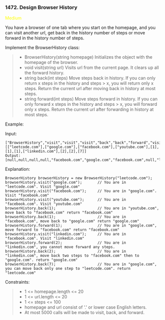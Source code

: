 <h3>1472. Design Browser History</h3>

<span style="color:yellow">Medium</span>

You have a browser of one tab where you start on the homepage, and you can visit another url, get back in the history number of steps or move forward in the history number of steps.

Implement the BrowserHistory class:

> - BrowserHistory(string homepage) Initializes the object with the homepage of the browser.
> - void visit(string url) Visits url from the current page. It clears up all the forward history.
> - string back(int steps) Move steps back in history. If you can only return x steps in the history and steps > x, you will return only x steps. Return the current url after moving back in history at most steps.
> - string forward(int steps) Move steps forward in history. If you can only forward x steps in the history and steps > x, you will forward only x steps. Return the current url after forwarding in history at most steps.



Example:

Input:

    ["BrowserHistory","visit","visit","visit","back","back","forward","visit","forward","back","back"]
    [["leetcode.com"],["google.com"],["facebook.com"],["youtube.com"],[1],[1],[1],["linkedin.com"],[2],[2],[7]]
    Output:
    [null,null,null,null,"facebook.com","google.com","facebook.com",null,"linkedin.com","google.com","leetcode.com"]

Explanation:

    BrowserHistory browserHistory = new BrowserHistory("leetcode.com");
    browserHistory.visit("google.com");       // You are in "leetcode.com". Visit "google.com"
    browserHistory.visit("facebook.com");     // You are in "google.com". Visit "facebook.com"
    browserHistory.visit("youtube.com");      // You are in "facebook.com". Visit "youtube.com"
    browserHistory.back(1);                   // You are in "youtube.com", move back to "facebook.com" return "facebook.com"
    browserHistory.back(1);                   // You are in "facebook.com", move back to "google.com" return "google.com"
    browserHistory.forward(1);                // You are in "google.com", move forward to "facebook.com" return "facebook.com"
    browserHistory.visit("linkedin.com");     // You are in "facebook.com". Visit "linkedin.com"
    browserHistory.forward(2);                // You are in "linkedin.com", you cannot move forward any steps.
    browserHistory.back(2);                   // You are in "linkedin.com", move back two steps to "facebook.com" then to "google.com". return "google.com"
    browserHistory.back(7);                   // You are in "google.com", you can move back only one step to "leetcode.com". return "leetcode.com"



Constraints:

> - 1 <= homepage.length <= 20
> - 1 <= url.length <= 20
> - 1 <= steps <= 100
> - homepage and url consist of  '.' or lower case English letters.
> - At most 5000 calls will be made to visit, back, and forward.

